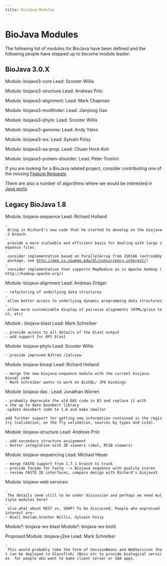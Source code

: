 ```yaml
---
title: BioJava:Modules
---
```


BioJava Modules
===============

The following list of modules for BioJava have been defined and the
following people have stepped up to become module leader:

BioJava 3.0.X
-------------

Module: biojava3-core Lead: Scooter Willis

Module: biojava3-structure Lead: Andreas Prlic

Module: biojava3-alignment: Lead: Mark Chapman

Module: biojava3-modfinder: Lead: Jianjiong Gao

Module: biojava3-phylo: Lead: Scooter Willis

Module: biojava3-genome: Lead: Andy Yates

Module: biojava3-ws: Lead: Sylvain Foisy

Module: biojava3-aa-prop: Lead: Chuan Hock Koh

Module: biojava3-protein-disorder: Lead: Peter Troshin

If you are looking for a BioJava related project, consider contributing
one of the missing [Feature
Requests](BioJava3_Feature_Requests "wikilink").

There are also a number of algorithms where we would be interested in
[Java ports](Algorithm_Java_port "wikilink").

Legacy BioJava 1.8
------------------

Module: biojava-sequence Lead: Richard Holland

`- Bring in Richard's new code that he started to develop on the biojava-3 branch.`  
`- provide a more scaleable and efficient basis for dealing with large sequence files`  
`- consider implementation based on ParallelArray from JSR166 (extra166y package, see `[`http://gee.cs.oswego.edu/dl/concurrency-interest/`](http://gee.cs.oswego.edu/dl/concurrency-interest/)`)`  
`- consider implementation that supports MapReduce as in Apache Hadoop (http://hadoop.apache.org/)`

Module: biojava-alignment Lead: Andreas Dräger

`- refactoring of underlying data structures`  
`- allow better access to underlying dynamic programming data structures`  
`- allow more customizable display of pairwise alignments (HTML/plain text, etc)`

Module : biojava-blast Lead: Mark Schreiber

`- provide access to all details of the blast output`  
`- add support for RPS blast`

Module: biojava-phylo Lead: Scooter Willis

`- provide improved NJtree /Jalview`  

Module: biojava-biosql Lead: Richard Holland

`- merge the new biojava-sequence module with the current biojava-biosql code `  
`- Mark Schreiber wants to work on BioSQL/ JPA bindings`

Module: biojava-das : Lead: Jonathan Warren

`- probably deprecate the old DAS code in BJ and replace it with`  
`= the up to date Dasobert library`  
`-update dasobert code to 1.6 and make smaller`  
`-add further support for getting new information contained in the registry (validation, on the fly validation, sources by types and cvId).`

Module: biojava-structure Lead: Andreas Prlic

`- add secondary structure assignment`  
`- better integration with 3D viewers (Jmol, RCSB viewers)`

Module: biojava-sequencing Lead: Michael Heuer

`- merge FASTQ support from 1.7.1 branch to trunk`  
`- provide facade for Fastq --> Biojava sequence with quality scores`  
`- review FASTQ IO interfaces, compare design with Richard's biojava3`

Module: biojava-web services:

`- The details seem still to be under discussion and perhaps we need multiple modules here?`  
`- also what about REST vs. SOAP? To be discussed. People who expressed interest are:`  
`- Niall Haslam,Scooter Willis, Sylvain Foisy`

Module?: biojava-ws-blast Module?: biojava-ws-biolit

Proposed Module: biojava-j2ee Lead: Mark Schreiber

`- This would probably take the form of SessionBeans and WebServices that can be deployed to Glassfish/ JBoss etc to provide biological services  for people who want to make client server or SOA apps.`

